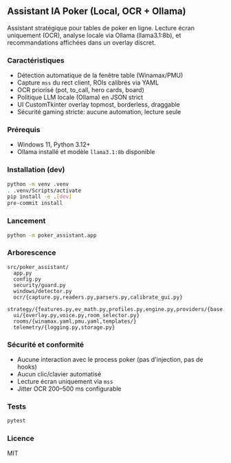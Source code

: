 ## Assistant IA Poker (Local, OCR + Ollama)

Assistant stratégique pour tables de poker en ligne. Lecture écran uniquement (OCR), analyse locale via Ollama (llama3.1:8b), et recommandations affichées dans un overlay discret.

### Caractéristiques
- Détection automatique de la fenêtre table (Winamax/PMU)
- Capture `mss` du rect client, ROIs calibrés via YAML
- OCR priorisé (pot, to_call, hero cards, board)
- Politique LLM locale (Ollama) en JSON strict
- UI CustomTkinter overlay topmost, borderless, draggable
- Sécurité gaming stricte: aucune automation, lecture seule

### Prérequis
- Windows 11, Python 3.12+
- Ollama installé et modèle `llama3.1:8b` disponible

### Installation (dev)
```bash
python -m venv .venv
. .venv/Scripts/activate
pip install -e .[dev]
pre-commit install
```

### Lancement
```bash
python -m poker_assistant.app
```

### Arborescence
```
src/poker_assistant/
  app.py
  config.py
  security/guard.py
  windows/detector.py
  ocr/{capture.py,readers.py,parsers.py,calibrate_gui.py}
  strategy/{features.py,ev_math.py,profiles.py,engine.py,providers/{base.py,ollama_.py,rules_.py}}
  ui/{overlay.py,voice.py,room_selector.py}
  rooms/{winamax.yaml,pmu.yaml,templates/}
  telemetry/{logging.py,storage.py}
```

### Sécurité et conformité
- Aucune interaction avec le process poker (pas d'injection, pas de hooks)
- Aucun clic/clavier automatisé
- Lecture écran uniquement via `mss`
- Jitter OCR 200–500 ms configurable

### Tests
```bash
pytest
```

### Licence
MIT


